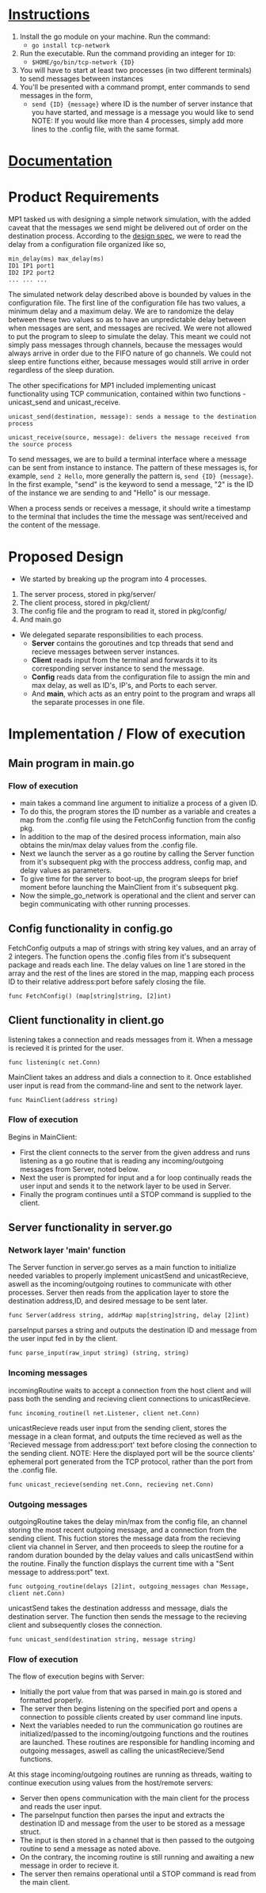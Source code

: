 # <ins>Instructions</ins>

1. Install the go module on your machine. Run the command:
   - `go install tcp-network`
2. Run the executable. Run the command providing an integer for `ID`:
   - `$HOME/go/bin/tcp-network {ID}`
3. You will have to start at least two processes (in two different terminals) to send messages between instances
4. You'll be presented with a command prompt, enter commands to send messages in the form,
   - `send {ID} {message}` where ID is the number of server instance that you have started, and message is a message you would like to send
     NOTE: If you would like more than 4 processes, simply add more lines to the .config file, with the same format.

# <ins>Documentation</ins>

# Product Requirements

MP1 tasked us with designing a simple network simulation, with the added caveat that the messages we send might be delivered out of order on the destination process. According to the [design spec](https://docs.google.com/document/d/1qLuygCkNm5WbI_a-LBhVs95_BlTyEbFuOeM_CtxrDV0/), we were to read the delay from a configuration file organized like so,

```
min_delay(ms) max_delay(ms)
ID1 IP1 port1
ID2 IP2 port2
... ... ...
```

The simulated network delay described above is bounded by values in the configuration file. The first line of the configuration file has two values, a minimum delay and a maximum delay. We are to randomize the delay between these two values so as to have an unpredictable delay between when messages are sent, and messages are recived. We were not allowed to put the program to sleep to simulate the delay. This meant we could not simply pass messages through channels, because the messages would always arrive in order due to the FIFO nature of go channels. We could not sleep entire functions either, because messages would still arrive in order regardless of the sleep duration.

The other specifications for MP1 included implementing unicast functionality using TCP communication, contained within two functions - unicast_send and unicast_receive.

`unicast_send(destination, message): sends a message to the destination process`

`unicast_receive(source, message): delivers the message received from the source process`

To send messages, we are to build a terminal interface where a message can be sent from instance to instance. The pattern of these messages is, for example, `send 2 Hello`, more generally the pattern is, `send {ID} {message}`. In the first example, "send" is the keyword to send a message, "2" is the ID of the instance we are sending to and "Hello" is our message.

When a process sends or receives a message, it should write a timestamp to the terminal that includes the time the message was sent/received and the content of the message.

# Proposed Design

- We started by breaking up the program into 4 processes.

1. The server process, stored in pkg/server/
2. The client process, stored in pkg/client/
3. The config file and the program to read it, stored in pkg/config/
4. And main.go

- We delegated separate responsibilities to each process.
  - <b>Server</b> contains the goroutines and tcp threads that send and recieve messages between server instances.
  - <b>Client</b> reads input from the terminal and forwards it to its corresponding server instance to send the message.
  - <b>Config</b> reads data from the configuration file to assign the min and max delay, as well as ID's, IP's, and Ports to each server.
  - And <b>main</b>, which acts as an entry point to the program and wraps all the separate processes in one file.

# Implementation / Flow of execution

## Main program in main.go

### Flow of execution

- main takes a command line argument to initialize a process of a given ID.
- To do this, the program stores the ID number as a variable and creates a map from the .config file using the FetchConfig function from the config pkg.
- In addition to the map of the desired process information, main also obtains the min/max delay values from the .config file.
- Next we launch the server as a go routine by calling the Server function from it's subsequent pkg with the proccess address, config map, and delay values as parameters.
- To give time for the server to boot-up, the program sleeps for brief moment before launching the MainClient from it's subsequent pkg.
- Now the simple_go_network is operational and the client and server can begin communicating with other running processes.

## Config functionality in config.go

FetchConfig outputs a map of strings with string key values, and an array of 2 integers. The function opens the .config files from it's subsequent package and reads each line. The delay values on line 1 are stored in the array and the rest of the lines are stored in the map, mapping each process ID to their relative address:port before safely closing the file.

    func FetchConfig() (map[string]string, [2]int)

## Client functionality in client.go

listening takes a connection and reads messages from it. When a message is recieved it is printed for the user.

    func listening(c net.Conn)

MainClient takes an address and dials a connection to it. Once established user input is read from the command-line and sent to the network layer.

    func MainClient(address string)

### Flow of execution

Begins in MainClient:

- First the client connects to the server from the given address and runs listening as a go routine that is reading any incoming/outgoing messages from Server, noted below.
- Next the user is prompted for input and a for loop continually reads the user input and sends it to the network layer to be used in Server.
- Finally the program continues until a STOP command is supplied to the client.

## Server functionality in server.go

### Network layer 'main' function

The Server function in server.go serves as a main function to initialize needed variables to properly implement unicastSend and unicastRecieve, aswell as the incoming/outgoing routines to communicate with other processes. Server then reads from the application layer to store the destination address,ID, and desired message to be sent later.

    func Server(address string, addrMap map[string]string, delay [2]int)

parseInput parses a string and outputs the destination ID and message from the user input fed in by the client.

    func parse_input(raw_input string) (string, string)

### Incoming messages

incomingRoutine waits to accept a connection from the host client and will pass both the sending and recieving client connections to unicastRecieve.

    func incoming_routine(l net.Listener, client net.Conn)

unicastRecieve reads user input from the sending client, stores the message in a clean format, and outputs the time recieved as well as the 'Recieved message from address:port' text before closing the connection to the sending client.
NOTE: Here the displayed port will be the source clients' ephemeral port generated from the TCP protocol, rather than the port from the .config file.

    func unicast_recieve(sending net.Conn, recieving net.Conn)

### Outgoing messages

outgoingRoutine takes the delay min/max from the config file, an channel storing the most recent outgoing message, and a connection from the sending client. This fuction stores the message data from the recieving client via channel in Server, and then proceeds to sleep the routine for a random duration bounded by the delay values and calls unicastSend within the routine. Finally the function displays the current time with a "Sent message to address:port" text.

    func outgoing_routine(delays [2]int, outgoing_messages chan Message, client net.Conn)

unicastSend takes the destination addresss and message, dials the destination server. The function then sends the message to the recieving client and subsequently closes the connection.

    func unicast_send(destination string, message string)

### Flow of execution

The flow of execution begins with Server:

- Initially the port value from that was parsed in main.go is stored and formatted properly.
- The server then begins listening on the specified port and opens a connection to possible clients created by user command line inputs.
- Next the variables needed to run the communication go routines are initialized/passed to the incoming/outgoing functions and the routines are launched. These routines are responsible for handling incoming and outgoing messages, aswell as calling the unicastRecieve/Send functions.

At this stage incoming/outgoing routines are running as threads, waiting to continue execution using values from the host/remote servers:

- Server then opens communication with the main client for the process and reads the user input.
- The parseInput function then parses the input and extracts the destination ID and message from the user to be stored as a message struct.
- The input is then stored in a channel that is then passed to the outgoing routine to send a message as noted above.
- On the contrary, the incoming routine is still running and awaiting a new message in order to recieve it.
- The server then remains operational until a STOP command is read from the main client.
